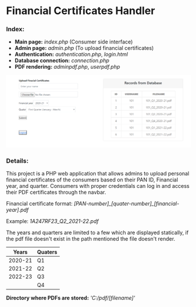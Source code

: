 # Financial Certificates Handler

### Index:

- **Main page:** *index.php* (Consumer side interface)
- **Admin page:** *admin.php* (To upload financial certificates)
- **Authentication:** *authentication.php*, *login.html*
- **Database connection:** *connection.php*
- **PDF rendering:** *adminpdf.php*, *userpdf.php*

![Admin page](src/adminpage.png)

### Details:

This project is a PHP web application that allows admins to upload personal financial certificates of the consumers based on their PAN ID, Financial year, and quarter. Consumers with proper credentials can log in and access their PDF certificates through the navbar.

Financial certificate format: *[PAN-number]\_[quater-number]\_[financial-year].pdf*

Example: *1A247RF23_Q2_2021-22.pdf*

The years and quarters are limited to a few which are displayed statically, if the pdf file doesn't exist in the path mentioned the file doesn't render.

| Years   | Quaters |
| ------- | ------- |
| 2020-21 | Q1      |
| 2021-22 | Q2      |
| 2022-23 | Q3      |
|         | Q4      |

**Directory where PDFs are stored:** *'C:/pdf/[filename]'*
